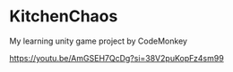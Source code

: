 # KitchenChaos
My learning unity game project by CodeMonkey

https://youtu.be/AmGSEH7QcDg?si=38V2puKopFz4sm99

